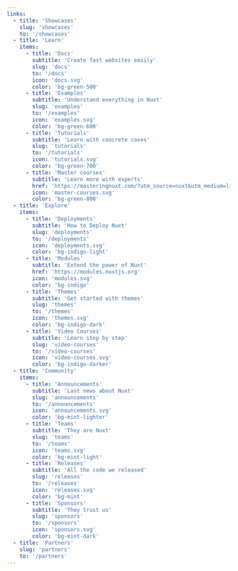 ```yaml
---
links:
  - title: 'Showcases'
    slug: 'showcases'
    to: '/showcases'
  - title: 'Learn'
    items:
      - title: 'Docs'
        subtitle: 'Create fast websites easily'
        slug: 'docs'
        to: '/docs'
        icon: 'docs.svg'
        color: 'bg-green-500'
      - title: 'Examples'
        subtitle: 'Understand everything in Nuxt'
        slug: 'examples'
        to: '/examples'
        icon: 'examples.svg'
        color: 'bg-green-600'
      - title: 'Tutorials'
        subtitle: 'Learn with concrete cases'
        slug: 'tutorials'
        to: '/tutorials'
        icon: 'tutorials.svg'
        color: 'bg-green-700'
      - title: 'Master courses'
        subtitle: 'Learn more with experts'
        href: 'https://masteringnuxt.com/?utm_source=nuxt&utm_medium=link&utm_campaign=nsite'
        icon: 'master-courses.svg'
        color: 'bg-green-800'
  - title: 'Explore'
    items:
      - title: 'Deployments'
        subtitle: 'How to Deploy Nuxt'
        slug: 'deployments'
        to: '/deployments'
        icon: 'deployments.svg'
        color: 'bg-indigo-light'
      - title: 'Modules'
        subtitle: 'Extend the power of Nuxt'
        href: 'https://modules.nuxtjs.org'
        icon: 'modules.svg'
        color: 'bg-indigo'
      - title: 'Themes'
        subtitle: 'Get started with themes'
        slug: 'themes'
        to: '/themes'
        icon: 'themes.svg'
        color: 'bg-indigo-dark'
      - title: 'Video Courses'
        subtitle: 'Learn step by step'
        slug: 'video-courses'
        to: '/video-courses'
        icon: 'video-courses.svg'
        color: 'bg-indigo-darker'
  - title: 'Community'
    items:
      - title: 'Announcements'
        subtitle: 'Last news about Nuxt'
        slug: 'announcements'
        to: '/announcements'
        icon: 'announcements.svg'
        color: 'bg-mint-lighter'
      - title: 'Teams'
        subtitle: 'They are Nuxt'
        slug: 'teams'
        to: '/teams'
        icon: 'teams.svg'
        color: 'bg-mint-light'
      - title: 'Releases'
        subtitle: 'All the code we released'
        slug: 'releases'
        to: '/releases'
        icon: 'releases.svg'
        color: 'bg-mint'
      - title: 'Sponsors'
        subtitle: 'They trust us'
        slug: 'sponsors'
        to: '/sponsors'
        icon: 'sponsors.svg'
        color: 'bg-mint-dark'
  - title: 'Partners'
    slug: 'partners'
    to: '/partners'
---
```

